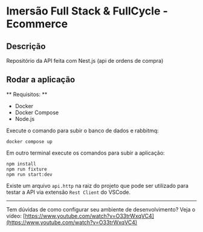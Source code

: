 # Imersão Full Stack & FullCycle - Ecommerce

## Descrição

Repositório da API feita com Nest.js (api de ordens de compra)

## Rodar a aplicação

** Requisitos: **

- Docker
- Docker Compose
- Node.js


Execute o comando para subir o banco de dados e rabbitmq:

```
docker compose up
```

Em outro terminal execute os comandos para subir a aplicação:

```
npm install
npm run fixture
npm run start:dev
```

Existe um arquivo `api.http` na raiz do projeto que pode ser utilizado para testar a API via extensão `Rest Client` do VSCode.

---
Tem dúvidas de como configurar seu ambiente de desenvolvimento? Veja o vídeo: [https://www.youtube.com/watch?v=O33trWxqVC4](https://www.youtube.com/watch?v=O33trWxqVC4)